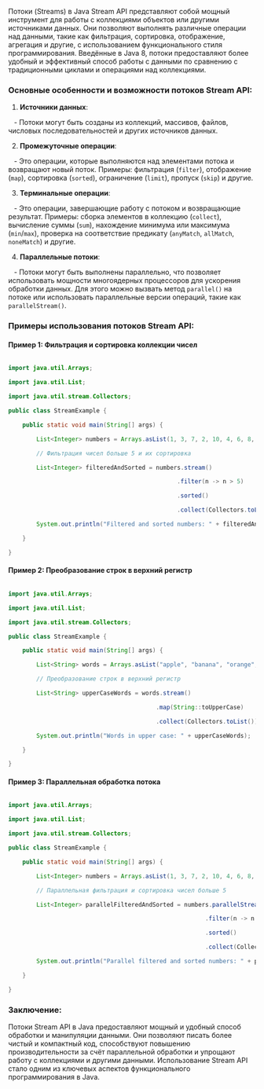 Потоки (Streams) в Java Stream API представляют собой мощный инструмент для работы с коллекциями объектов или другими источниками данных. Они позволяют выполнять различные операции над данными, такие как фильтрация, сортировка, отображение, агрегация и другие, с использованием функционального стиля программирования. Введённые в Java 8, потоки предоставляют более удобный и эффективный способ работы с данными по сравнению с традиционными циклами и операциями над коллекциями.

### Основные особенности и возможности потоков Stream API:

1. **Источники данных**:

   - Потоки могут быть созданы из коллекций, массивов, файлов, числовых последовательностей и других источников данных.

2. **Промежуточные операции**:

   - Это операции, которые выполняются над элементами потока и возвращают новый поток. Примеры: фильтрация (`filter`), отображение (`map`), сортировка (`sorted`), ограничение (`limit`), пропуск (`skip`) и другие.

3. **Терминальные операции**:

   - Это операции, завершающие работу с потоком и возвращающие результат. Примеры: сборка элементов в коллекцию (`collect`), вычисление суммы (`sum`), нахождение минимума или максимума (`min`/`max`), проверка на соответствие предикату (`anyMatch`, `allMatch`, `noneMatch`) и другие.

4. **Параллельные потоки**:

   - Потоки могут быть выполнены параллельно, что позволяет использовать мощности многоядерных процессоров для ускорения обработки данных. Для этого можно вызвать метод `parallel()` на потоке или использовать параллельные версии операций, такие как `parallelStream()`.

### Примеры использования потоков Stream API:

#### Пример 1: Фильтрация и сортировка коллекции чисел

```java

import java.util.Arrays;

import java.util.List;

import java.util.stream.Collectors;

public class StreamExample {

    public static void main(String[] args) {

        List<Integer> numbers = Arrays.asList(1, 3, 7, 2, 10, 4, 6, 8, 5);

        // Фильтрация чисел больше 5 и их сортировка

        List<Integer> filteredAndSorted = numbers.stream()

                                                .filter(n -> n > 5)

                                                .sorted()

                                                .collect(Collectors.toList());

        System.out.println("Filtered and sorted numbers: " + filteredAndSorted);

    }

}

```

#### Пример 2: Преобразование строк в верхний регистр

```java

import java.util.Arrays;

import java.util.List;

import java.util.stream.Collectors;

public class StreamExample {

    public static void main(String[] args) {

        List<String> words = Arrays.asList("apple", "banana", "orange", "grape", "pineapple");

        // Преобразование строк в верхний регистр

        List<String> upperCaseWords = words.stream()

                                          .map(String::toUpperCase)

                                          .collect(Collectors.toList());

        System.out.println("Words in upper case: " + upperCaseWords);

    }

}

```

#### Пример 3: Параллельная обработка потока

```java

import java.util.Arrays;

import java.util.List;

import java.util.stream.Collectors;

public class StreamExample {

    public static void main(String[] args) {

        List<Integer> numbers = Arrays.asList(1, 3, 7, 2, 10, 4, 6, 8, 5);

        // Параллельная фильтрация и сортировка чисел больше 5

        List<Integer> parallelFilteredAndSorted = numbers.parallelStream()

                                                        .filter(n -> n > 5)

                                                        .sorted()

                                                        .collect(Collectors.toList());

        System.out.println("Parallel filtered and sorted numbers: " + parallelFilteredAndSorted);

    }

}

```

### Заключение:

Потоки Stream API в Java предоставляют мощный и удобный способ обработки и манипуляции данными. Они позволяют писать более чистый и компактный код, способствуют повышению производительности за счёт параллельной обработки и упрощают работу с коллекциями и другими данными. Использование Stream API стало одним из ключевых аспектов функционального программирования в Java.